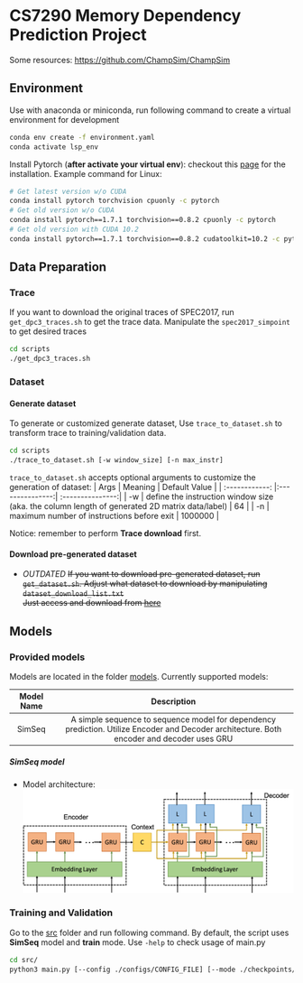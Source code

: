 # CS7290 Memory Dependency Prediction Project

Some resources: https://github.com/ChampSim/ChampSim

## Environment
Use with anaconda or miniconda, run following command to create a virtual environment for development
```sh
conda env create -f environment.yaml
conda activate lsp_env
```

Install Pytorch (**after activate your virtual env**): checkout this [page](https://pytorch.org/) for the installation. Example command for Linux: 
```sh
# Get latest version w/o CUDA
conda install pytorch torchvision cpuonly -c pytorch
# Get old version w/o CUDA
conda install pytorch==1.7.1 torchvision==0.8.2 cpuonly -c pytorch
# Get old version with CUDA 10.2
conda install pytorch==1.7.1 torchvision==0.8.2 cudatoolkit=10.2 -c pytorch

```


## Data Preparation 

### Trace 
If you want to download the original traces of SPEC2017, run `get_dpc3_traces.sh` to get the trace data. Manipulate the `spec2017_simpoint` to get desired traces
```sh
cd scripts
./get_dpc3_traces.sh
```
### Dataset 

#### Generate dataset
To generate or customized generate dataset, Use `trace_to_dataset.sh` to transform trace to training/validation data. 
```sh
cd scripts
./trace_to_dataset.sh [-w window_size] [-n max_instr]
```
`trace_to_dataset.sh` accepts optional arguments to customize the generation of dataset:
| Args | Meaning  | Default Value |
| :------------: |:---------------:| :---------------:| 
| -w      | define the instruction window size (aka. the column length of generated 2D matrix data/label) | 64 |
| -n     | maximum number of instructions before exit     |  1000000  |

Notice: remember to perform **Trace download** first.
#### Download pre-generated dataset

* *OUTDATED* ~~If you want to download pre-generated dataset, run `get_dataset.sh`. Adjust what dataset to download by manipulating `dataset_download_list.txt`  
Just access and download from [here](https://gtvault.sharepoint.com/sites/CS7290LoadStorePredictionProject/Shared%20Documents/dataset/)~~

## Models

### Provided models
Models are located in the folder [models](./src/models). Currently supported models:

| Model Name | Description  |
| :------------: |:---------------:|  
| SimSeq | A simple sequence to sequence model for dependency prediction. Utilize Encoder and Decoder architecture. Both encoder and decoder uses GRU | 

##### SimSeq model
* Model architecture:
![](./img/simSeq.png)

### Training and Validation
Go to the [src](./src) folder and run following command. By default, the script uses **SimSeq** model and **train** mode. Use `-help` to check usage of main.py
```sh
cd src/
python3 main.py [--config ./configs/CONFIG_FILE] [--mode ./checkpoints/pre_train_model]
```

